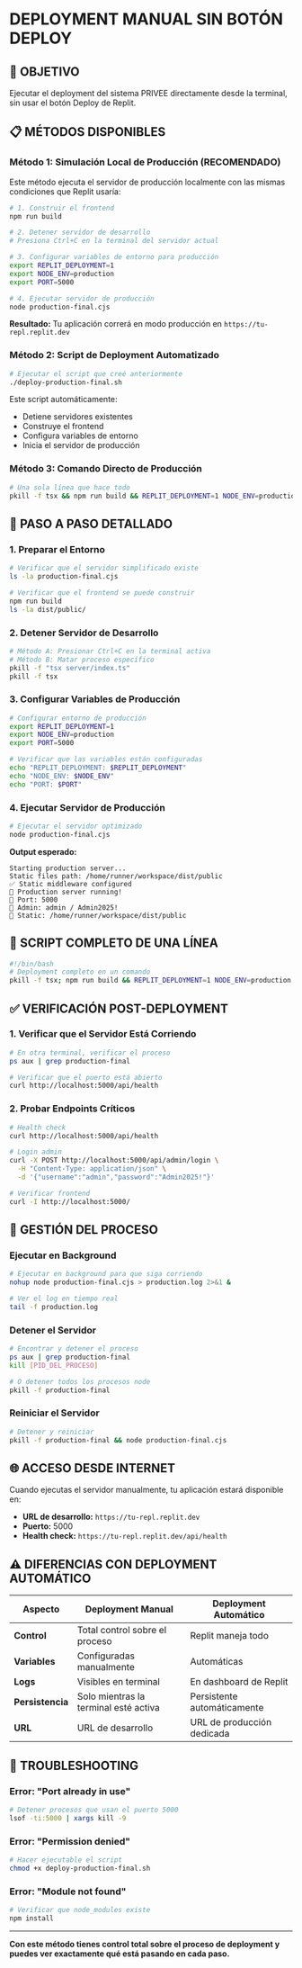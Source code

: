 # DEPLOYMENT MANUAL SIN BOTÓN DEPLOY

## 🎯 OBJETIVO
Ejecutar el deployment del sistema PRIVEE directamente desde la terminal, sin usar el botón Deploy de Replit.

## 📋 MÉTODOS DISPONIBLES

### Método 1: Simulación Local de Producción (RECOMENDADO)

Este método ejecuta el servidor de producción localmente con las mismas condiciones que Replit usaría:

```bash
# 1. Construir el frontend
npm run build

# 2. Detener servidor de desarrollo
# Presiona Ctrl+C en la terminal del servidor actual

# 3. Configurar variables de entorno para producción
export REPLIT_DEPLOYMENT=1
export NODE_ENV=production
export PORT=5000

# 4. Ejecutar servidor de producción
node production-final.cjs
```

**Resultado:** Tu aplicación correrá en modo producción en `https://tu-repl.replit.dev`

### Método 2: Script de Deployment Automatizado

```bash
# Ejecutar el script que creé anteriormente
./deploy-production-final.sh
```

Este script automáticamente:
- Detiene servidores existentes
- Construye el frontend
- Configura variables de entorno
- Inicia el servidor de producción

### Método 3: Comando Directo de Producción

```bash
# Una sola línea que hace todo
pkill -f tsx && npm run build && REPLIT_DEPLOYMENT=1 NODE_ENV=production node production-final.cjs
```

## 🔧 PASO A PASO DETALLADO

### 1. Preparar el Entorno
```bash
# Verificar que el servidor simplificado existe
ls -la production-final.cjs

# Verificar que el frontend se puede construir
npm run build
ls -la dist/public/
```

### 2. Detener Servidor de Desarrollo
```bash
# Método A: Presionar Ctrl+C en la terminal activa
# Método B: Matar proceso específico
pkill -f "tsx server/index.ts"
pkill -f tsx
```

### 3. Configurar Variables de Producción
```bash
# Configurar entorno de producción
export REPLIT_DEPLOYMENT=1
export NODE_ENV=production
export PORT=5000

# Verificar que las variables están configuradas
echo "REPLIT_DEPLOYMENT: $REPLIT_DEPLOYMENT"
echo "NODE_ENV: $NODE_ENV"
echo "PORT: $PORT"
```

### 4. Ejecutar Servidor de Producción
```bash
# Ejecutar el servidor optimizado
node production-final.cjs
```

**Output esperado:**
```
Starting production server...
Static files path: /home/runner/workspace/dist/public
✅ Static middleware configured
🚀 Production server running!
📍 Port: 5000
🔐 Admin: admin / Admin2025!
📁 Static: /home/runner/workspace/dist/public
```

## 🚀 SCRIPT COMPLETO DE UNA LÍNEA

```bash
#!/bin/bash
# Deployment completo en un comando
pkill -f tsx; npm run build && REPLIT_DEPLOYMENT=1 NODE_ENV=production PORT=5000 node production-final.cjs
```

## ✅ VERIFICACIÓN POST-DEPLOYMENT

### 1. Verificar que el Servidor Está Corriendo
```bash
# En otra terminal, verificar el proceso
ps aux | grep production-final

# Verificar que el puerto está abierto
curl http://localhost:5000/api/health
```

### 2. Probar Endpoints Críticos
```bash
# Health check
curl http://localhost:5000/api/health

# Login admin
curl -X POST http://localhost:5000/api/admin/login \
  -H "Content-Type: application/json" \
  -d '{"username":"admin","password":"Admin2025!"}'

# Verificar frontend
curl -I http://localhost:5000/
```

## 🔄 GESTIÓN DEL PROCESO

### Ejecutar en Background
```bash
# Ejecutar en background para que siga corriendo
nohup node production-final.cjs > production.log 2>&1 &

# Ver el log en tiempo real
tail -f production.log
```

### Detener el Servidor
```bash
# Encontrar y detener el proceso
ps aux | grep production-final
kill [PID_DEL_PROCESO]

# O detener todos los procesos node
pkill -f production-final
```

### Reiniciar el Servidor
```bash
# Detener y reiniciar
pkill -f production-final && node production-final.cjs
```

## 🌐 ACCESO DESDE INTERNET

Cuando ejecutas el servidor manualmente, tu aplicación estará disponible en:
- **URL de desarrollo:** `https://tu-repl.replit.dev`
- **Puerto:** 5000
- **Health check:** `https://tu-repl.replit.dev/api/health`

## ⚠️ DIFERENCIAS CON DEPLOYMENT AUTOMÁTICO

| Aspecto | Deployment Manual | Deployment Automático |
|---------|------------------|---------------------|
| **Control** | Total control sobre el proceso | Replit maneja todo |
| **Variables** | Configuradas manualmente | Automáticas |
| **Logs** | Visibles en terminal | En dashboard de Replit |
| **Persistencia** | Solo mientras la terminal esté activa | Persistente automáticamente |
| **URL** | URL de desarrollo | URL de producción dedicada |

## 🔧 TROUBLESHOOTING

### Error: "Port already in use"
```bash
# Detener procesos que usan el puerto 5000
lsof -ti:5000 | xargs kill -9
```

### Error: "Permission denied"
```bash
# Hacer ejecutable el script
chmod +x deploy-production-final.sh
```

### Error: "Module not found"
```bash
# Verificar que node_modules existe
npm install
```

---

**Con este método tienes control total sobre el proceso de deployment y puedes ver exactamente qué está pasando en cada paso.**